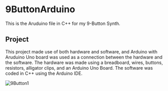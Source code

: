 # 9ButtonArduino

This is the Aruduino file in C++ for my 9-Button Synth.
## Project
This project made use of both hardware and software, and Arduino with Aruduino Uno board was used as a connection between the hardware and the software.
The hardware was made using a breadboard, wires, buttons, resistors, alligator clips, and an Arduino Uno Board. 
The software was coded in C++ using the Arduino IDE.


![9Button1](https://github.com/chrishyoroklee/9ButtonArduino/assets/121755302/9fcb9ef0-28f0-474a-b071-e3196a21831c)
